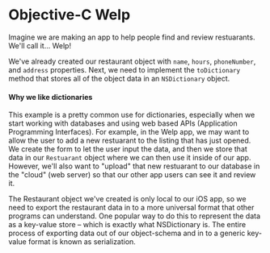 # Objective-C Welp

Imagine we are making an app to help people find and review restuarants. We'll call it... Welp!

We've already created our restaurant object with `name`, `hours`, `phoneNumber`, and `address` properties. Next, we need to implement the `toDictionary` method that stores all of the object data in an `NSDictionary` object.

#### Why we like dictionaries

This example is a pretty common use for dictionaries, especially when we start working with databases and using web based APIs (Application Programming Interfaces). For example, in the Welp app, we may want to allow the user to add a new restuarant to the listing that has just opened. We create the form to let the user input the data, and then we store that data in our `Restuarant` object where we can then use it inside of our app. However, we'll also want to "upload" that new restuarant to our database in the "cloud" (web server) so that our other app users can see it and review it. 

The Restaurant object we've created is only local to our iOS app, so we need to export the restaurant data in to a more universal format that other programs can understand. One popular way to do this to represent the data as a key-value store – which is exactly what NSDictionary is. The entire process of exporting data out of our object-schema and in to a generic key-value format is known as serialization.

